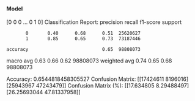#### Model
[0 0 0 ... 0 1 0]
Classification Report:
              precision    recall  f1-score   support

           0       0.40      0.68      0.51  25620627
           1       0.85      0.65      0.73  73187446

    accuracy                           0.65  98808073
   macro avg       0.63      0.66      0.62  98808073
weighted avg       0.74      0.65      0.68  98808073

Accuracy: 0.6544818458305527
Confusion Matrix:
[[17424611  8196016]
 [25943967 47243479]]
Confusion Matrix (%):
[[17.634805    8.29488497]
 [26.25693044 47.81337958]]
